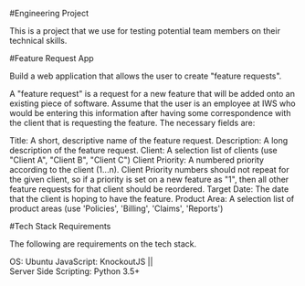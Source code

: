 #Engineering Project


This is a project that we use for testing potential team members on their technical skills.

#Feature Request App


Build a web application that allows the user to create "feature requests".

A "feature request" is a request for a new feature that will be added onto an existing piece of software. Assume that the user is an employee at IWS who would be entering this information after having some correspondence with the client that is requesting the feature. The necessary fields are:

Title: A short, descriptive name of the feature request.
Description: A long description of the feature request.
Client: A selection list of clients (use "Client A", "Client B", "Client C")
Client Priority: A numbered priority according to the client (1...n). Client Priority numbers should not repeat for the given client, so if a priority is set on a new feature as "1", then all other feature requests for that client should be reordered.
Target Date: The date that the client is hoping to have the feature.
Product Area: A selection list of product areas (use 'Policies', 'Billing', 'Claims', 'Reports')

#Tech Stack Requirements

The following are requirements on the tech stack.

OS: Ubuntu
JavaScript: KnockoutJS ||  
Server Side Scripting: Python 3.5+
